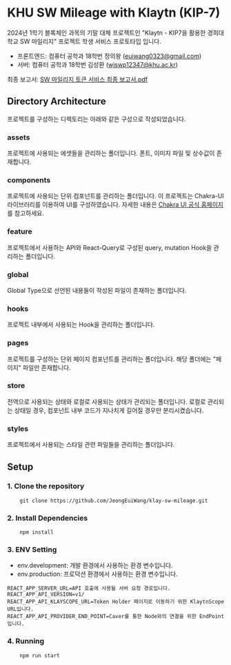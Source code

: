 # KHU SW Mileage with Klaytn (KIP-7)
2024년 1학기 블록체인 과목의 기말 대체 프로젝트인 "Klaytn - KIP7을 활용한 경희대학교 SW 마일리지" 프로젝트 학생 서비스 프로토타입 입니다.
- 프론트엔드: 컴퓨터 공학과 18학번 정의왕 (euiwang0323@gmail.com)
- 서버: 컴퓨터 공학과 18학번 김성환 (wjswp12347@khu.ac.kr)

최종 보고서: [SW 마일리지 토큰 서비스 최종 보고서.pdf](./SW%20마일리지%20토큰%20서비스%20최종%20보고서.pdf)

## Directory Architecture
프로젝트를 구성하는 디렉토리는 아래와 같은 구성으로 작성되었습니다.

### assets
프로젝트에 사용되는 에셋들을 관리하는 폴더입니다. 폰트, 이미지 파일 및 상수값이 존재합니다.

### components
프로젝트에 사용되는 단위 컴포넌트를 관리하는 폴더입니다. 이 프로젝트는 Chakra-UI 라이브러리를 이용하여 UI를 구성하였습니다. 자세한
내용은 [Chakra UI 공식 홈페이지](https://v2.chakra-ui.com/getting-started)를 참고하세요.

### feature
프로젝트에서 사용하는 API와 React-Query로 구성된 query, mutation Hook을 관리하는 폴더입니다.

### global
Global Type으로 선언된 내용들이 작성된 파일이 존재하는 폴더입니다.

### hooks
프로젝트 내부에서 사용되는 Hook을 관리하는 폴더입니다.

### pages
프로젝트를 구성하는 단위 페이지 컴포넌트를 관리하는 폴더입니다. 해당 폴더에는 "페이지" 파일만 존재합니다.

### store
전역으로 사용되는 상태와 로컬로 사용되는 상태가 관리되는 폴더입니다. 로컬로 관리되는 상태일 경우, 컴포넌트 내부 코드가 지나치게 길어질 경우만 분리시켰습니다.

### styles
프로젝트에서 사용되는 스타일 관련 파일들을 관리하는 폴더입니다.

## Setup

### 1. **Clone the repository**
```shell
    git clone https://github.com/JeongEuiWang/klay-sw-mileage.git
```
### 2. **Install Dependencies**
```shell
    npm install
```

### 3. **ENV Setting**
- env.development: 개발 환경에서 사용하는 환경 변수입니다.
- env.production: 프로덕션 환경에서 사용하는 환경 변수입니다.
```dotenv
REACT_APP_SERVER_URL=API 호출에 사용될 서버 요청 경로입니다.
REACT_APP_API_VERSION=v1/
REACT_APP_API_KLAYSCOPE_URL=Token Holder 페이지로 이동하기 위한 KlaytnScope URL입니다.
REACT_APP_API_PROVIDER_END_POINT=Caver를 통한 Node와의 연결을 위한 EndPoint입니다.
```

### 4. **Running**
```shell
    npm run start
```
